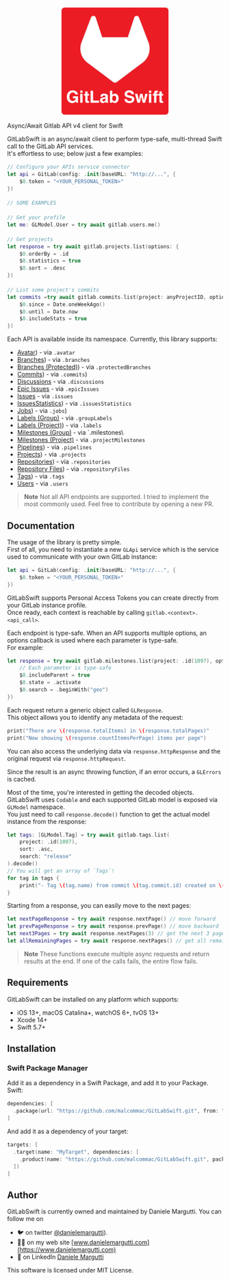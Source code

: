 <p align="center">
<picture>
  <source media="(prefers-color-scheme: dark)" srcset="./Documentation/gitlabswift.png" width="250">
  <img alt="logo-library" src="./Documentation/gitlabswift.png" width="250">
</picture>
</p


## Async/Await Gitlab API v4 client for Swift

GitLabSwift is an async/await client to perform type-safe, multi-thread Swift call to the GitLab API services.  
It's effortless to use; below just a few examples:

```swift
// Configure your APIs service connector
let api = GitLab(config: .init(baseURL: "http://...", {
    $0.token = "<YOUR_PERSONAL_TOKEN>"
})

// SOME EXAMPLES

// Get your profile
let me: GLModel.User = try await gitlab.users.me()

// Get projects
let response = try await gitlab.projects.list(options: {
    $0.orderBy = .id
    $0.statistics = true
    $0.sort = .desc
})
            
// List some project's commits
let commits =try await gitlab.commits.list(project: anyProjectID, options: {
    $0.since = Date.oneWeekAgo()
    $0.until = Date.now
    $0.includeStats = true
})
```

Each API is available inside its namespace. Currently, this library supports:
- [Avatar](https://docs.gitlab.com/ee/api/avatar.html)) - via `.avatar`
- [Branches](https://docs.gitlab.com/ee/api/branches.html)) - via `.branches`
- [Branches (Protected)](https://docs.gitlab.com/ee/api/protected_branches.html)) - via `.protectedBranches`
- [Commits](https://docs.gitlab.com/ee/api/commits.html)) - via `.commits`)
- [Discussions](https://docs.gitlab.com/ee/api/discussions.html) - via `.discussions`
- [Epic Issues](https://docs.gitlab.com/ee/api/epic_issues.html) - via `.epicIssues`
- [Issues](https://docs.gitlab.com/ee/api/issues.html) - via `.issues`
- [IssuesStatistics](https://docs.gitlab.com/ee/api/issues_statistics.html)) - via `.issuesStatistics`
- [Jobs](https://docs.gitlab.com/ee/api/jobs.html)) - via `.jobs`)
- [Labels (Group)](https://docs.gitlab.com/ee/api/group_labels.html) - via `.groupLabels`
- [Labels (Project)](https://docs.gitlab.com/ee/api/labels.html#list-labels)) - via `.labels`
- [Milestones (Group)](https://docs.gitlab.com/ee/api/group_milestones.html) - via `.milestones\
- [Milestones (Project)](https://docs.gitlab.com/ee/api/milestones.html) - via `.projectMilestones`
- [Pipelines](https://docs.gitlab.com/ee/api/pipelines.html)) - via `.pipelines`
- [Projects](https://docs.gitlab.com/ee/api/projects.html)) - via `.projects`
- [Repositories](https://docs.gitlab.com/ee/api/repositories.html)) - via `.repositories`
- [Repository Files](https://docs.gitlab.com/ee/api/repository_files.html)) - via `.repositoryFiles`
- [Tags](https://docs.gitlab.com/ee/api/tags.html)) - via `.tags`
- [Users](https://docs.gitlab.com/ee/api/users.html) - via `.users`

> **Note**
> Not all API endpoints are supported. I tried to implement the most commonly used. Feel free to contribute by opening a new PR.

## Documentation

The usage of the library is pretty simple.  
First of all, you need to instantiate a new `GLApi` service which is the service used to communicate with your own GitLab instance:

```swift
let api = GitLab(config: .init(baseURL: "http://...", {
    $0.token = "<YOUR_PERSONAL_TOKEN>"
})
```

GitLabSwift supports Personal Access Tokens you can create directly from your GitLab instance profile.  
Once ready, each context is reachable by calling `gitlab.<context>.<api_call>`.  

Each endpoint is type-safe. When an API supports multiple options, an options callback is used where each parameter is type-safe.  
For example:

```swift
let response = try await gitlab.milestones.list(project: .id(1097), options: {
    // Each parameter is type-safe
    $0.includeParent = true
    $0.state = .activate
    $0.search = .beginWith("geo")
})
```

Each request return a generic object called `GLResponse`.  
This object allows you to identify any metadata of the request:

```swift
print("There are \(response.totalItems) in \(response.totalPages)"
print("Now showing \(response.countItemsPerPage) items per page")
```
You can also access the underlying data via `response.httpResponse` and the original request via `response.httpRequest`.

Since the result is an async throwing function, if an error occurs, a `GLErrors` is cached.

Most of the time, you're interested in getting the decoded objects. GitLabSwift uses `Codable` and each supported GitLab model is exposed via `GLModel` namespace.  
You just need to call `response.decode()` function to get the actual model instance from the response:

```swift
let tags: [GLModel.Tag] = try await gitlab.tags.list(
    project: .id(1097), 
    sort: .asc, 
    search: "release"
).decode()
// You will get an array of `Tags`!
for tag in tags {
    print("- Tag \(tag.name) from commit \(tag.commit.id) created on \(tag.commit.created_at)")
}
```

Starting from a response, you can easily move to the next pages:

```swift
let nextPageResponse = try await response.nextPage() // move forward
let prevPageResponse = try await response.prevPage() // move backward
let next3Pages = try await response.nextPages(3) // get the next 3 pages responses from current page of the response
let allRemainingPages = try await response.nextPages() // get all remaining pages
```
> **Note**
> These functions execute multiple async requests and return results at the end. If one of the calls fails, the entire flow fails.

## Requirements

GitLabSwift can be installed on any platform which supports:

- iOS 13+, macOS Catalina+, watchOS 6+, tvOS 13+
- Xcode 14+ 
- Swift 5.7+  

## Installation

### Swift Package Manager

Add it as a dependency in a Swift Package, and add it to your Package. Swift:

```swift
dependencies: [
  .package(url: "https://github.com/malcommac/GitLabSwift.git", from: "1.0.0")
]
```

And add it as a dependency of your target:

```swift
targets: [
  .target(name: "MyTarget", dependencies: [
    .product(name: "https://github.com/malcommac/GitLabSwift.git", package: "GitLabSwift")
  ])
]
```

## Author

GitLabSwift is currently owned and maintained by Daniele Margutti.
You can follow me on 
- 🐦 on twitter [@danielemargutti](http://twitter.com/danielemargutti/)).
- 👩‍💻 on my web site [www.danielemargutti.com](https://www.danielemargutti.com)
- 💼 on LinkedIn [Daniele Margutti](http://linkedin.com/in/danielemargutti/)

This software is licensed under MIT License.
